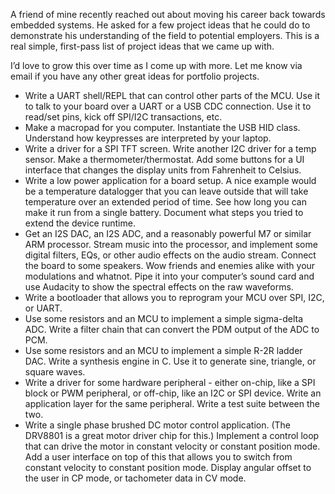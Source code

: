 A friend of mine recently reached out about moving his career back towards embedded systems. He
asked for a few project ideas that he could do to demonstrate his understanding of the field to
potential employers. This is a real simple, first-pass list of project ideas that we came up with.

I’d love to grow this over time as I come up with more. Let me know via email if you have any other
great ideas for portfolio projects.

- Write a UART shell/REPL that can control other parts of the MCU. Use it to talk to your board over
a UART or a USB CDC connection. Use it to read/set pins, kick off SPI/I2C transactions, etc.
- Make a macropad for you computer. Instantiate the USB HID class. Understand how keypresses are
interpreted by your laptop.
- Write a driver for a SPI TFT screen. Write another I2C driver for a temp sensor. Make a
thermometer/thermostat. Add some buttons for a UI interface that changes the display units from
Fahrenheit to Celsius.
- Write a low power application for a board setup. A nice example would be a temperature datalogger
that you can leave outside that will take temperature over an extended period of time. See how long
you can make it run from a single battery. Document what steps you tried to extend the device
runtime.
- Get an I2S DAC, an I2S ADC, and a reasonably powerful M7 or similar ARM processor. Stream music
into the processor, and implement some digital filters, EQs, or other audio effects on the audio
stream. Connect the board to some speakers. Wow friends and enemies alike with your modulations and
whatnot. Pipe it into your computer’s sound card and use Audacity to show the spectral effects on
the raw waveforms.
- Write a bootloader that allows you to reprogram your MCU over SPI, I2C, or UART.
- Use some resistors and an MCU to implement a simple sigma-delta ADC. Write a filter chain that can
convert the PDM output of the ADC to PCM.
- Use some resistors and an MCU to implement a simple R-2R ladder DAC. Write a synthesis engine in
C. Use it to generate sine, triangle, or square waves.
- Write a driver for some hardware peripheral - either on-chip, like a SPI block or PWM peripheral,
or off-chip, like an I2C or SPI device. Write an application layer for the same peripheral. Write a
test suite between the two.
- Write a single phase brushed DC motor control application. (The DRV8801 is a great motor driver
chip for this.) Implement a control loop that can drive the motor in constant velocity or constant
position mode. Add a user interface on top of this that allows you to switch from constant velocity
to constant position mode. Display angular offset to the user in CP mode, or tachometer data in CV
mode.
